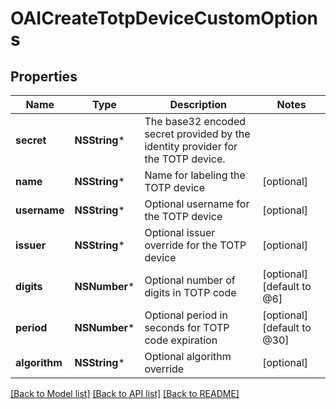 # OAICreateTotpDeviceCustomOptions

## Properties
Name | Type | Description | Notes
------------ | ------------- | ------------- | -------------
**secret** | **NSString*** | The base32 encoded secret provided by the identity provider for the TOTP device. | 
**name** | **NSString*** | Name for labeling the TOTP device | [optional] 
**username** | **NSString*** | Optional username for the TOTP device | [optional] 
**issuer** | **NSString*** | Optional issuer override for the TOTP device | [optional] 
**digits** | **NSNumber*** | Optional number of digits in TOTP code | [optional] [default to @6]
**period** | **NSNumber*** | Optional period in seconds for TOTP code expiration | [optional] [default to @30]
**algorithm** | **NSString*** | Optional algorithm override | [optional] 

[[Back to Model list]](../README#documentation-for-models) [[Back to API list]](../README#documentation-for-api-endpoints) [[Back to README]](../README)


